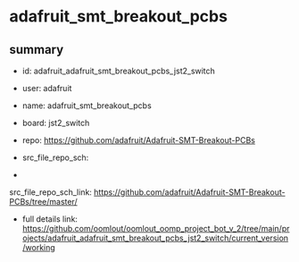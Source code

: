 # adafruit_smt_breakout_pcbs
 
## summary 
* id: adafruit_adafruit_smt_breakout_pcbs_jst2_switch
* user: adafruit
* name: adafruit_smt_breakout_pcbs
* board: jst2_switch
* repo: https://github.com/adafruit/Adafruit-SMT-Breakout-PCBs



* src_file_repo_sch: 
*
 src_file_repo_sch_link: https://github.com/adafruit/Adafruit-SMT-Breakout-PCBs/tree/master/
* full details link: https://github.com/oomlout/oomlout_oomp_project_bot_v_2/tree/main/projects/adafruit_adafruit_smt_breakout_pcbs_jst2_switch/current_version/working  






